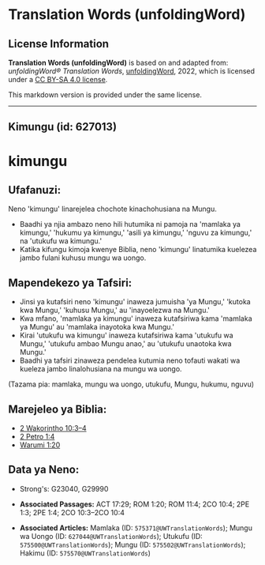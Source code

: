 # Translation Words (unfoldingWord)

## License Information

**Translation Words (unfoldingWord)** is based on and adapted from: _unfoldingWord® Translation Words_, [unfoldingWord](https://unfoldingword.org/utw), 2022, which is licensed under a [CC BY-SA 4.0 license](https://creativecommons.org/licenses/by-sa/4.0/legalcode.en).

This markdown version is provided under the same license.



--------------------------------

## Kimungu (id: 627013)

kimungu
=======

Ufafanuzi:
----------

Neno 'kimungu' linarejelea chochote kinachohusiana na Mungu.

* Baadhi ya njia ambazo neno hili hutumika ni pamoja na 'mamlaka ya kimungu,' 'hukumu ya kimungu,' 'asili ya kimungu,' 'nguvu za kimungu,' na 'utukufu wa kimungu.'
* Katika kifungu kimoja kwenye Biblia, neno 'kimungu' linatumika kuelezea jambo fulani kuhusu mungu wa uongo.

Mapendekezo ya Tafsiri:
-----------------------

* Jinsi ya kutafsiri neno 'kimungu' inaweza jumuisha 'ya Mungu,' 'kutoka kwa Mungu,' 'kuhusu Mungu,' au 'inayoelezwa na Mungu.'
* Kwa mfano, 'mamlaka ya kimungu' inaweza kutafsiriwa kama 'mamlaka ya Mungu' au 'mamlaka inayotoka kwa Mungu.'
* Kirai 'utukufu wa kimungu' inaweza kutafsiriwa kama 'utukufu wa Mungu,' 'utukufu ambao Mungu anao,' au 'utukufu unaotoka kwa Mungu.'
* Baadhi ya tafsiri zinaweza pendelea kutumia neno tofauti wakati wa kueleza jambo linalohusiana na mungu wa uongo.

(Tazama pia: mamlaka, mungu wa uongo, utukufu, Mungu, hukumu, nguvu)

Marejeleo ya Biblia:
--------------------

* [2 Wakorintho 10:3–4](https://ref.ly/2Cor10:3-2Cor10:4)
* [2 Petro 1:4](https://ref.ly/2Pet1:4)
* [Warumi 1:20](https://ref.ly/Rom1:20)

Data ya Neno:
-------------

* Strong's: G23040, G29990

* **Associated Passages:** ACT 17:29; ROM 1:20; ROM 11:4; 2CO 10:4; 2PE 1:3; 2PE 1:4; 2CO 10:3–2CO 10:4
* **Associated Articles:** Mamlaka (ID: `575371@UWTranslationWords`); Mungu wa Uongo (ID: `627044@UWTranslationWords`); Utukufu (ID: `575500@UWTranslationWords`); Mungu (ID: `575502@UWTranslationWords`); Hakimu (ID: `575570@UWTranslationWords`)

